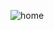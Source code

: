 
![home](https://user-images.githubusercontent.com/70117105/149677057-c1493905-a46f-44fe-9f88-535a5d81065a.png)
